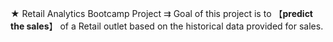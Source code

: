 ★ Retail Analytics Bootcamp Project
    ⇉ Goal of this project is to 【**predict the sales**】 of a Retail outlet based on the historical data provided for sales.
